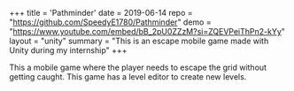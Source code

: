 +++
title = 'Pathminder'
date = 2019-06-14
repo = "https://github.com/SpeedyE1780/Pathminder"
demo = "https://www.youtube.com/embed/bB_2pU0ZZzM?si=ZQEVPeiThPn2-kYy"
layout = "unity"
summary = "This is an escape mobile game made with Unity during my internship"
+++

This a mobile game where the player needs to escape the grid without getting caught.
This game has a level editor to create new levels.
